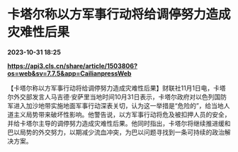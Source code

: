 # 卡塔尔称以方军事行动将给调停努力造成灾难性后果

**2023-10-31 18:25**

**https://api3.cls.cn/share/article/1503806?os=web&sv=7.7.5&app=CailianpressWeb**

【卡塔尔称以方军事行动将给调停努力造成灾难性后果】财联社11月1日电，卡塔尔外交部发言人马吉德·安萨里当地时间10月31日表示，卡塔尔政府对以色列国防军进入加沙地带实施地面军事行动深表关切，认为这一举措是“危险的”，给当地人道主义局势带来破坏性影响。他警告说，以方军事行动将危及被扣押人员的安全，并给卡塔尔主导的调停努力造成灾难性后果。他同时指出，卡塔尔将继续推进缓和巴以局势的外交努力，以期减少流血冲突，为巴以问题寻找到一条可持续的政治解决方案。
